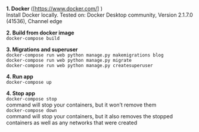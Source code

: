 
**1. Docker** ([https://www.docker.com/] )  
Install Docker locally. Tested on: Docker Desktop community, Version 2.1.7.0 (41536), Channel edge

**2. Build from docker image**  
`docker-compose build`

**3. Migrations and superuser**  
`docker-compose run web python manage.py makemigrations blog`  
`docker-compose run web python manage.py migrate`  
`docker-compose run web python manage.py createsuperuser`

**4. Run app**  
`docker-compose up`  

**4. Stop app**  
`docker-compose stop`  
command will stop your containers, but it won’t remove them  
`docker-compose down`  
command will stop your containers, but it also removes the stopped containers as well as any networks that were created




